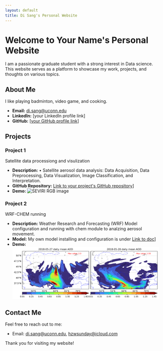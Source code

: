 ```yaml
---
layout: default
title: Di Sang's Personal Website
---
```


# Welcome to Your Name's Personal Website

I am a passionate graduate student with a strong interest in Data science. This website serves as a platform to showcase my work, projects, and thoughts on various topics.

## About Me

I like playing badminton, video game, and cooking.

- **Email:** di.sang@uconn.edu
- **LinkedIn:** [your LinkedIn profile link]
- **GitHub:** [[your GitHub profile link](https://github.com/sunday9877)]

## Projects

### Project 1

Satellite data processiong and visulization
- **Description:** •	Satellite aerosol data analysis: Data Acquisition, Data Preprocessing, Data Visualization, Image Classification, and Interpretation.
- **GitHub Repository:** [Link to your project's GitHub repository](https://github.com/sunday9877/satellite_data)]
- **Demo:** ![SEVIRI RGB image](pic/SEVIRI_20180502041511.png)

### Project 2

WRF-CHEM running
- **Description:** Weather Research and Forecasting (WRF) Model configuration and running with chem module to analzing aerosol movement.
- **Model:** My own model installing and configuration is under [Link to doc](https://github.com/sunday9877/satellite_data/tree/main/wrf)]
- **Demo:** ![Model simulated aerosol optical depth(AOD) plot vs satellite measurement](pic/2728aod.png)

## Contact Me

Feel free to reach out to me:

- Email: di.sang@uconn.edu, hzwsunday@icloud.com

Thank you for visiting my website!

<!-- Add any additional sections or content as needed -->
